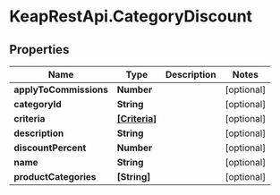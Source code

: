 # KeapRestApi.CategoryDiscount

## Properties

Name | Type | Description | Notes
------------ | ------------- | ------------- | -------------
**applyToCommissions** | **Number** |  | [optional] 
**categoryId** | **String** |  | [optional] 
**criteria** | [**[Criteria]**](Criteria.md) |  | [optional] 
**description** | **String** |  | [optional] 
**discountPercent** | **Number** |  | [optional] 
**name** | **String** |  | [optional] 
**productCategories** | **[String]** |  | [optional] 


